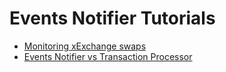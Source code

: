 # Events Notifier Tutorials

- [Monitoring xExchange swaps](/events-notifier/monitoring-xexchange-swaps/README.md)
- [Events Notifier vs Transaction Processor](/events-notifier/events-notifier-vs-transaction-processor/README.md)
